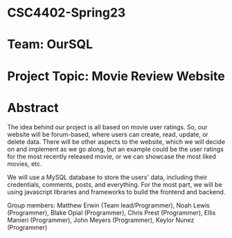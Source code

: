# CSC4402-Spring23

# Team: OurSQL

# Project Topic: Movie Review Website

# Abstract

The idea behind our project is all based on movie user ratings. So, our website will be forum-based, where users can create, read, update, or delete data. There will be other aspects to the website, which we will decide on and implement as we go along, but an example could be the user ratings for the most recently released movie, or we can showcase the most liked movies, etc. 

We will use a MySQL database to store the users' data, including their credentials, comments, posts, and everything. For the most part, we will be using javascript libraries and frameworks to build the frontend and backend. 

Group members:
Matthew Erwin (Team lead/Programmer),
Noah Lewis (Programmer),
Blake Opial (Programmer),
Chris Prest (Programmer),
Ellis Manieri (Programmer),
John Meyers (Programmer),
Keylor Nunez (Programmer)
